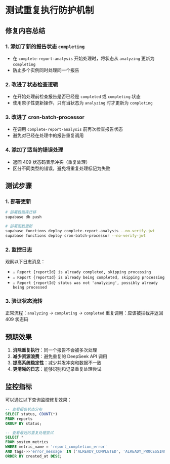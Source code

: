 # 测试重复执行防护机制

## 修复内容总结

### 1. 添加了新的报告状态 `completing`
- 在 `complete-report-analysis` 开始处理时，将状态从 `analyzing` 更新为 `completing`
- 防止多个实例同时处理同一个报告

### 2. 改进了状态检查逻辑
- 在开始处理前检查报告是否已经是 `completed` 或 `completing` 状态
- 使用原子性更新操作，只有当状态为 `analyzing` 时才更新为 `completing`

### 3. 改进了 cron-batch-processor
- 在调用 `complete-report-analysis` 前再次检查报告状态
- 避免对已经在处理中的报告重复调用

### 4. 添加了适当的错误处理
- 返回 409 状态码表示冲突（重复处理）
- 区分不同类型的错误，避免将重复处理标记为失败

## 测试步骤

### 1. 部署更新
```bash
# 部署数据库迁移
supabase db push

# 部署函数更新
supabase functions deploy complete-report-analysis --no-verify-jwt
supabase functions deploy cron-batch-processor --no-verify-jwt
```

### 2. 监控日志
观察以下日志消息：
- `⚠️ Report {reportId} is already completed, skipping processing`
- `⚠️ Report {reportId} is already being completed, skipping processing`
- `⚠️ Report {reportId} status was not 'analyzing', possibly already being processed`

### 3. 验证状态流转
正常流程：`analyzing` → `completing` → `completed`
重复调用：应该被拦截并返回 409 状态码

## 预期效果

1. **消除重复执行**：同一个报告不会被多次处理
2. **减少资源浪费**：避免重复的 DeepSeek API 调用
3. **提高系统稳定性**：减少并发冲突和数据不一致
4. **更清晰的日志**：能够识别和记录重复处理尝试

## 监控指标

可以通过以下查询监控修复效果：

```sql
-- 查看报告状态分布
SELECT status, COUNT(*) 
FROM reports 
GROUP BY status;

-- 查看最近的重复处理尝试
SELECT * 
FROM system_metrics 
WHERE metric_name = 'report_completion_error' 
AND tags->>'error_message' IN ('ALREADY_COMPLETED', 'ALREADY_PROCESSING')
ORDER BY created_at DESC;
```
